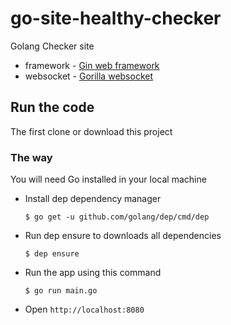# go-site-healthy-checker
Golang Checker site 

- framework - [Gin web framework](https://github.com/gin-gonic/gin)
- websocket - [Gorilla websocket](https://github.com/gorilla/websocket)

## Run the code

The first clone or download this project

### The way

You will need Go installed in your local machine

* Install dep dependency manager

  `$ go get -u github.com/golang/dep/cmd/dep`

* Run dep ensure to downloads all dependencies

  `$ dep ensure`

* Run the app using this command

  `$ go run main.go`
* Open `http://localhost:8080`
